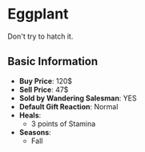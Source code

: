 # Eggplant

Don't try to hatch it.

## Basic Information

- **Buy Price**: 120$
- **Sell Price**: 47$
- **Sold by Wandering Salesman**: YES
- **Default Gift Reaction**: Normal
- **Heals**:
  - 3 points of Stamina
- **Seasons**:
  - Fall